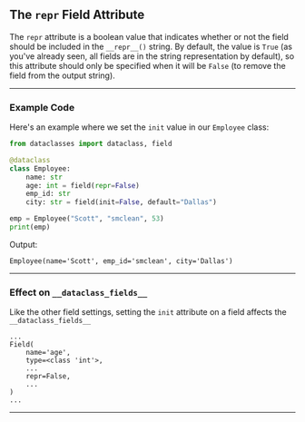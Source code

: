 ## The `repr` Field Attribute

The `repr` attribute is a boolean value that indicates whether or not the
field should be included in the `__repr__()` string. By default, the
value is `True` (as you've already seen, all fields are in the string 
representation by default), so this attribute should only be specified when 
it will be `False` (to remove the field from the output string).

---

### Example Code

Here's an example where we set the `init` value in our `Employee` class:

```python
from dataclasses import dataclass, field

@dataclass
class Employee:
    name: str
    age: int = field(repr=False)
    emp_id: str
    city: str = field(init=False, default="Dallas")

emp = Employee("Scott", "smclean", 53)
print(emp)
```

Output:

```
Employee(name='Scott', emp_id='smclean', city='Dallas')
```

---

### Effect on `__dataclass_fields__`

Like the other field settings, setting the `init` attribute on a field 
affects the `__dataclass_fields__`

```
...
Field(
    name='age',
    type=<class 'int'>,
    ...
    repr=False,
    ...
)
...
```

---
